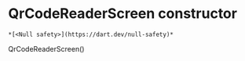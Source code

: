 


# QrCodeReaderScreen constructor




    *[<Null safety>](https://dart.dev/null-safety)*



QrCodeReaderScreen()













